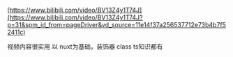 [https://www.bilibili.com/video/BV13Z4y1T74J](https://www.bilibili.com/video/BV13Z4y1T74J?p=31&spm_id_from=pageDriver&vd_source=11e14f37a256537712e73b4b7f52411c)

视频内容很实用
以 nuxt为基础，装饰器 class ts知识都有
